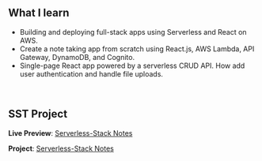## What I learn

- Building and deploying full-stack apps using Serverless and React on AWS.
- Create a note taking app from scratch using React.js, AWS Lambda, API Gateway, DynamoDB, and Cognito.
- Single-page React app powered by a serverless CRUD API. How add user authentication and handle file uploads.

</br>

## SST Project

**Live Preview**: [Serverless-Stack Notes](https://d3rxr44trvkza4.cloudfront.net/)

**Project**: [Serverless-Stack Notes](https://github.com/ahmedsamirdev/serverless-notes-sst)
